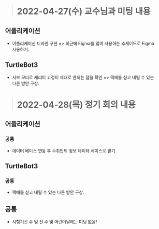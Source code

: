 ># 2022-04-27(수) 교수님과 미팅 내용

## 어플리케이션
* 어플리케이션 디자인 구현 => 최근에 Figma를 많이 사용하는 추세이므로 Figma 사용하기.

## TurtleBot3
* 서보 모터로 캐리어 고정이 제대로 안되는 점을 확인 => 택배를 싣고 내릴 수 있는 다른 방안 구상.

># 2022-04-28(목) 정기 회의 내용

## 어플리케이션
### 공통
* 데이터 베이스 연동 후 수취인의 정보 데이터 베이스로 받기

## TurtleBot3
### 공통
* 택배를 싣고 내릴 수 있는 다른 방안 구상.


## 공통
* 시험기간 주 및 전 주 및 어린이날에는 미팅 없음!
